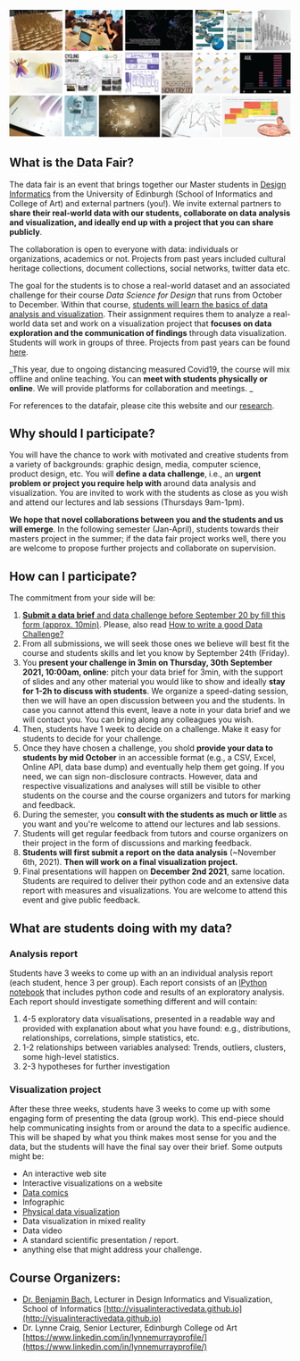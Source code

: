 ![](images/teaser.png)
## What is the Data Fair?

The data fair is an event that brings together our Master students in [Design Informatics](https://www.designinformatics.org/postgraduate/) from the University of Edinburgh (School of Informatics and College of Art) and external partners (you!). We invite external partners to **share their real-world data with our students, collaborate on data analysis and visualization, and ideally end up with a project that you can share publicly**. 

The collaboration is open to everyone with data: individuals or organizations, academics or not. Projects from past years included cultural heritage collections, document collections, social networks, twitter data etc.

The goal for the students is to chose a real-world dataset and an associated challenge for their course _Data Science for Design_ that runs from October to December. Within that course, [students will learn the basics of data analysis and visualization](teaching.html). Their assignment requires them to analyze a real-world data set and work on a visualization project that **focuses on data exploration and the communication of findings** through data visualization. Students will work in groups of three. Projects from past years can be found [here](previous.html).

_This year, due to ongoing distancing measured Covid19, the course will mix offline and online teaching. You can **meet with students physically or online**. We will provide platforms for collaboration and meetings. _

For references to the datafair, please cite this website and our [research](research.html). 

## Why should I participate?
You will have the chance to work with motivated and creative students from a variety of backgrounds: graphic design, media, computer science, product design, etc. You will **define a data challenge**, i.e., an **urgent problem or project you require help with** around data analysis and visualization. You are invited to work with the students as close as you wish and attend our lectures and lab sessions (Thursdays 9am-1pm).

**We hope that novel collaborations between you and the students and us will emerge**. In the following semester (Jan-April), students towards their masters project in the summer; if the data fair project works well, there you are welcome to propose further projects and collaborate on supervision.

## How can I participate?
The commitment from your side will be:

1. [**Submit a data brief** and data challenge before September 20 by fill this form (approx. 10min)](submit.html). Please, also read 
[How to write a good Data Challenge?](datachallenge.html)
1. From all submissions, we will seek those ones we believe will best fit the course and students skills and let you know by September 24th (Friday).
1. You **present your challenge in 3min on Thursday, 30th September 2021, 10:00am, online**: pitch your data brief for 3min, with the support of slides and any other material you would like to show and ideally **stay for 1-2h to discuss with students**. We organize a speed-dating session, then we will  have an open discussion between you and the students. In case you cannot attend this event, leave a note in your data brief and we will contact you. You can bring along any colleagues you wish. 
1. Then, students have 1 week to decide on a challenge. Make it easy for students to decide for your challenge.
1. Once they have chosen a challenge, you shold **provide your data to students by mid October** in an accessible format (e.g., a CSV, Excel, Online API, data base dump) and eventually help them get going. If you need, we can sign non-disclosure contracts. However, data and respective visualizations and analyses will still be visible to other students on the course and the course organizers and tutors for marking and feedback.
3. During the semester, you **consult with the students as much or little** as you want and you're welcome to attend our lectures and lab sessions.
4. Students will get regular feedback from tutors and course organizers on their project in the form of discussions and marking feedback.
5. **Students will first submit a report on the data analysis** (~November 6th, 2021). **Then will work on a final visualization project.**
6. Final presentations will happen on **December 2nd 2021**, same location. Students are required to deliver their python code and an extensive data report with measures and visualizations. You are welcome to attend this event and give public feedback. 

## What are students doing with my data?

### Analysis report

Students have 3 weeks to come up with an an individual analysis report (each student, hence 3 per group). Each report consists of an [IPython notebook](https://ipython.org) that includes python code and results of an exploratory analysis. Each report should investigate something different and will contain:

1. 4-5 exploratory data visualisations, presented in a readable way and provided with explanation about what you have found: e.g., distributions, relationships, correlations, simple statistics, etc.
1. 1-2 relationships between variables analysed: Trends, outliers, clusters, some high-level statistics.
1. 2-3 hypotheses for further investigation

### Visualization project

After these three weeks, students have 3 weeks to come up with some engaging form of presenting the data (group work). This end-piece should help communicating insights from or around the data to a specific audience. This will be shaped by what you think makes most sense for you and the data, but the students will have the final say over their brief. Some outputs might be:

* An interactive web site
* Interactive visualizations on a website
* [Data comics](http://datacomics.github.io)
* Infographic
* [Physical data visualization](http://dataphys.org/list)
* Data visualization in mixed reality 
* Data video
* A standard scientific presentation / report. 
* anything else that might address your challenge.

## Course Organizers:
* [Dr. Benjamin Bach](mailto:bbach@ed.ac.uk), Lecturer in Design Informatics and Visualization, School of Informatics [http://visualinteractivedata.github.io](http://visualinteractivedata.github.io)
* Dr. Lynne Craig, Senior Lecturer, Edinburgh College od Art [https://www.linkedin.com/in/lynnemurrayprofile/](https://www.linkedin.com/in/lynnemurrayprofile/)
